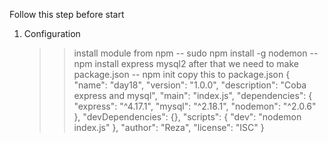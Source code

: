 Follow this step before start
1. Configuration
    >> install module from npm
        -- sudo npm install -g nodemon
        -- npm install express mysql2
    >> after that we need to make package.json
        -- npm init
    >> copy this to package.json
        {
            "name": "day18",
            "version": "1.0.0",
            "description": "Coba express and mysql",
            "main": "index.js",
            "dependencies": {
                "express": "^4.17.1",
                "mysql": "^2.18.1",
                 "nodemon": "^2.0.6"
                },
            "devDependencies": {},
            "scripts": {
                "dev": "nodemon index.js"
                 },
            "author": "Reza",
            "license": "ISC"
        }

